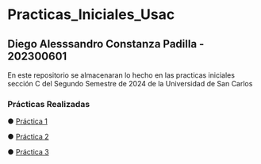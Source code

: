 # Practicas_Iniciales_Usac
## Diego Alesssandro Constanza Padilla - 202300601
En este repositorio se almacenaran lo hecho en las practicas iniciales sección C del Segundo Semestre de 2024 de la Universidad de San Carlos

### Prácticas Realizadas
&#9679; [Práctica 1](Practica_1)

&#9679; [Práctica 2](Practica_2)

&#9679; [Práctica 3](Practica_3)
